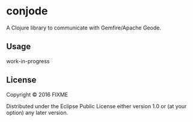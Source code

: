 # conjode

A Clojure library to communicate with Gemfire/Apache Geode.

## Usage

work-in-progress

## License

Copyright © 2016 FIXME

Distributed under the Eclipse Public License either version 1.0 or (at
your option) any later version.

